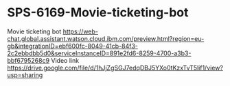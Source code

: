 # SPS-6169-Movie-ticketing-bot
Movie ticketing bot
https://web-chat.global.assistant.watson.cloud.ibm.com/preview.html?region=eu-gb&integrationID=ebf600fc-8049-41cb-84f3-2c2ebbdbb5d0&serviceInstanceID=891e2fd6-8259-4700-a3b3-bbf6795268c9
Video link
https://drive.google.com/file/d/1hJjZgSGJ7edqDBJ5YXo0tKzxTvT5lif1/view?usp=sharing
